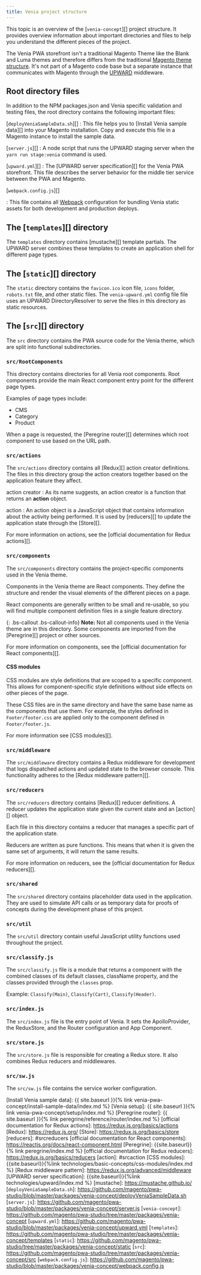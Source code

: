 ```yaml
---
title: Venia project structure
---
```


This topic is an overview of the [`venia-concept`][] project structure.
It provides overview information about important directories and files to help you understand the different pieces of the project.

The Venia PWA storefront isn't a traditional Magento Theme like the Blank and Luma themes and therefore differs from the traditional [Magento theme structure][].
It's not part of a Magento code base but a separate instance that communicates with Magento through the [UPWARD][] middleware.

## Root directory files

In addition to the NPM packages.json and Venia specific validation and testing files, the root directory contains the following important files:

[`deployVeniaSampleData.sh`][]
: This file helps you to [Install Venia sample data][] into your Magento installation.
  Copy and execute this file in a Magento instance to install the sample data.

[`server.js`][]
: A node script that runs the UPWARD staging server when the `yarn run stage:venia` command is used.

[`upward.yml`][]
: The [UPWARD server specification][] for the Venia PWA storefront.
  This file describes the server behavior for the middle tier service between the PWA and Magento.

[`webpack.config.js`][]

: This file contains all [Webpack][] configuration for bundling Venia static assets for both development and production deploys.

## The [`templates`][] directory

The `templates` directory contains [mustache][] template partials.
The UPWARD server combines these templates to create an application shell for different page types.

## The [`static`][] directory

The `static` directory contains the `favicon.ico` icon file, `icons` folder, `robots.txt` file, and other static files. The `venia-upward.yml` config file file uses an UPWARD DirectoryResolver to serve the files in this directory as static resources.

## The [`src`][] directory

The `src` directory contains the PWA source code for the Venia theme, which are split into functional subdirectories.

### `src/RootComponents`

This directory contains directories for all Venia root components.
Root components provide the main React component entry point for the different page types.

Examples of page types include:

* CMS
* Category
* Product

When a page is requested, the [Peregrine router][] determines which root component to use based on the URL path.

### `src/actions`

The `src/actions` directory contains all [Redux][] action creator definitions.
The files in this directory group the action creators together based on the application feature they affect.

action creator
: As its name suggests, an action creator is a function that returns an **action** object.

action
: An action object is a JavaScript object that contains information about the activity being performed.
  It is used by [reducers][] to update the application state through the [Store][].

For more information on actions, see the [official documentation for Redux actions][].

### `src/components`

The `src/components` directory contains the project-specific components used in the Venia theme.

Components in the Venia theme are React components.
They define the structure and render the visual elements of the different pieces on a page.

React components are generally written to be small and re-usable, so
you will find multiple component definition files in a single feature directory.

{: .bs-callout .bs-callout-info}
**Note:**
Not all components used in the Venia theme are in this directory.
Some components are imported from the [Peregrine][] project or other sources.

For more information on components, see the [official documentation for React components][].

#### CSS modules

CSS modules are style definitions that are scoped to a specific component.
This allows for component-specific style definitions without side effects on other pieces of the page.

These CSS files are in the same directory and have the same base name as the components that use them.
For example, the styles defined in `Footer/footer.css` are applied only to the component defined in `Footer/footer.js`.

For more information see [CSS modules][].

### `src/middleware`

The `src/middleware` directory contains a Redux middleware for development that logs dispatched actions and updated state to the browser console.
This functionality adheres to the [Redux middleware pattern][].

### `src/reducers`

The `src/reducers` directory contains [Redux][] reducer definitions.
A reducer updates the application state given the current state and an [action][] object.

Each file in this directory contains a reducer that manages a specific part of the application state.

Reducers are written as pure functions.
This means that when it is given the same set of arguments, it will return the same results.

For more information on reducers, see the [official documentation for Redux reducers][].

### `src/shared`

The `src/shared` directory contains placeholder data used in the application.
They are used to simulate API calls or as temporary data for proofs of concepts during the development phase of this project.

### `src/util`

The `src/util` directory contain useful JavaScript utility functions used throughout the project.

### `src/classify.js`

The `src/classify.js` file is a module that returns a component with the combined classes of its default classes, className property, and the classes provided through the `classes` prop.

Example: `Classify(Main)`, `Classify(Cart)`, `Classify(Header)`.

### `src/index.js`

The `src/index.js` file is the entry point of Venia.
It sets the ApolloProvider, the ReduxStore, and the Router configuration and App Component.

### `src/store.js`

The `src/store.js` file is responsible for creating a Redux store.
It also combines Redux reducers and middlewares.

### `src/sw.js`

The `src/sw.js` file contains the service worker configuration.


[Magento theme structure]: https://devdocs.magento.com/guides/v2.3/frontend-dev-guide/themes/theme-structure.html
[UPWARD]: https://github.com/magento/pwa-studio/tree/master/packages/upward-spec
[Webpack]: https://webpack.js.org/
[Install Venia sample data]: {{ site.baseurl }}{% link venia-pwa-concept/install-sample-data/index.md %}
[Venia setup]: {{ site.baseurl }}{% link venia-pwa-concept/setup/index.md %}
[Peregrine router]: {{ site.baseurl }}{% link peregrine/reference/router/index.md %}
[official documentation for Redux actions]: https://redux.js.org/basics/actions
[Redux]: https://redux.js.org/
[Store]: https://redux.js.org/basics/store
[reducers]: #srcreducers
[official documentation for React components]: https://reactjs.org/docs/react-component.html
[Peregrine]: {{site.baseurl}}{% link peregrine/index.md %}
[official documentation for Redux reducers]: https://redux.js.org/basics/reducers
[action]: #srcaction
[CSS modules]: {{site.baseurl}}{%link technologies/basic-concepts/css-modules/index.md %}
[Redux middleware pattern]: https://redux.js.org/advanced/middleware
[UPWARD server specification]: {{site.baseurl}}{%link technologies/upward/index.md %}
[mustache]: https://mustache.github.io/
[`deployVeniaSampleData.sh`]: https://github.com/magento/pwa-studio/blob/master/packages/venia-concept/deployVeniaSampleData.sh
[`server.js`]: https://github.com/magento/pwa-studio/blob/master/packages/venia-concept/server.js
[`venia-concept`]: https://github.com/magento/pwa-studio/tree/master/packages/venia-concept
[`upward.yml`]: https://github.com/magento/pwa-studio/blob/master/packages/venia-concept/upward.yml
[`templates`]: https://github.com/magento/pwa-studio/tree/master/packages/venia-concept/templates
[`static`]: https://github.com/magento/pwa-studio/tree/master/packages/venia-concept/static
[`src`]: https://github.com/magento/pwa-studio/tree/master/packages/venia-concept/src
[`webpack.config.js`]: https://github.com/magento/pwa-studio/blob/master/packages/venia-concept/webpack.config.js
